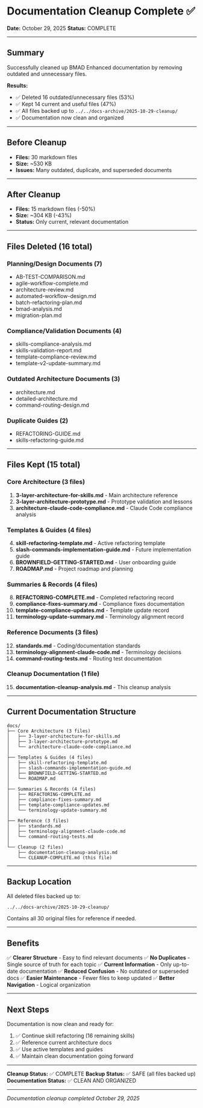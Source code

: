 # Documentation Cleanup Complete ✅

**Date:** October 29, 2025
**Status:** COMPLETE

---

## Summary

Successfully cleaned up BMAD Enhanced documentation by removing outdated and unnecessary files.

**Results:**
- ✅ Deleted 16 outdated/unnecessary files (53%)
- ✅ Kept 14 current and useful files (47%)
- ✅ All files backed up to `../../docs-archive/2025-10-29-cleanup/`
- ✅ Documentation now clean and organized

---

## Before Cleanup

- **Files:** 30 markdown files
- **Size:** ~530 KB
- **Issues:** Many outdated, duplicate, and superseded documents

---

## After Cleanup

- **Files:** 15 markdown files (-50%)
- **Size:** ~304 KB (-43%)
- **Status:** Only current, relevant documentation

---

## Files Deleted (16 total)

### Planning/Design Documents (7)
- AB-TEST-COMPARISON.md
- agile-workflow-complete.md
- architecture-review.md
- automated-workflow-design.md
- batch-refactoring-plan.md
- bmad-analysis.md
- migration-plan.md

### Compliance/Validation Documents (4)
- skills-compliance-analysis.md
- skills-validation-report.md
- template-compliance-review.md
- template-v2-update-summary.md

### Outdated Architecture Documents (3)
- architecture.md
- detailed-architecture.md
- command-routing-design.md

### Duplicate Guides (2)
- REFACTORING-GUIDE.md
- skills-refactoring-guide.md

---

## Files Kept (15 total)

### Core Architecture (3 files)
1. **3-layer-architecture-for-skills.md** - Main architecture reference
2. **3-layer-architecture-prototype.md** - Prototype validation and lessons
3. **architecture-claude-code-compliance.md** - Claude Code compliance analysis

### Templates & Guides (4 files)
4. **skill-refactoring-template.md** - Active refactoring template
5. **slash-commands-implementation-guide.md** - Future implementation guide
6. **BROWNFIELD-GETTING-STARTED.md** - User onboarding guide
7. **ROADMAP.md** - Project roadmap and planning

### Summaries & Records (4 files)
8. **REFACTORING-COMPLETE.md** - Completed refactoring record
9. **compliance-fixes-summary.md** - Compliance fixes documentation
10. **template-compliance-updates.md** - Template update record
11. **terminology-update-summary.md** - Terminology alignment record

### Reference Documents (3 files)
12. **standards.md** - Coding/documentation standards
13. **terminology-alignment-claude-code.md** - Terminology decisions
14. **command-routing-tests.md** - Routing test documentation

### Cleanup Documentation (1 file)
15. **documentation-cleanup-analysis.md** - This cleanup analysis

---

## Current Documentation Structure

```
docs/
├── Core Architecture (3 files)
│   ├── 3-layer-architecture-for-skills.md
│   ├── 3-layer-architecture-prototype.md
│   └── architecture-claude-code-compliance.md
│
├── Templates & Guides (4 files)
│   ├── skill-refactoring-template.md
│   ├── slash-commands-implementation-guide.md
│   ├── BROWNFIELD-GETTING-STARTED.md
│   └── ROADMAP.md
│
├── Summaries & Records (4 files)
│   ├── REFACTORING-COMPLETE.md
│   ├── compliance-fixes-summary.md
│   ├── template-compliance-updates.md
│   └── terminology-update-summary.md
│
├── Reference (3 files)
│   ├── standards.md
│   ├── terminology-alignment-claude-code.md
│   └── command-routing-tests.md
│
└── Cleanup (2 files)
    ├── documentation-cleanup-analysis.md
    └── CLEANUP-COMPLETE.md (this file)
```

---

## Backup Location

All deleted files backed up to:
```
../../docs-archive/2025-10-29-cleanup/
```

Contains all 30 original files for reference if needed.

---

## Benefits

✅ **Clearer Structure** - Easy to find relevant documents
✅ **No Duplicates** - Single source of truth for each topic
✅ **Current Information** - Only up-to-date documentation
✅ **Reduced Confusion** - No outdated or superseded docs
✅ **Easier Maintenance** - Fewer files to keep updated
✅ **Better Navigation** - Logical organization

---

## Next Steps

Documentation is now clean and ready for:
1. ✅ Continue skill refactoring (16 remaining skills)
2. ✅ Reference current architecture docs
3. ✅ Use active templates and guides
4. ✅ Maintain clean documentation going forward

---

**Cleanup Status:** ✅ COMPLETE
**Backup Status:** ✅ SAFE (all files backed up)
**Documentation Status:** ✅ CLEAN AND ORGANIZED

---

*Documentation cleanup completed October 29, 2025*
